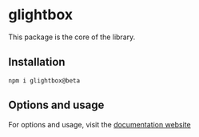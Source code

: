 # glightbox

This package is the core of the library.

## Installation

`npm i glightbox@beta`

## Options and usage

For options and usage, visit the [documentation website](https://glightbox.biati.digital/)
